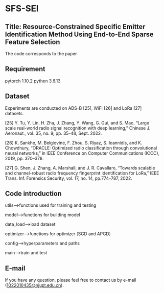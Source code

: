 # SFS-SEI
## Title: Resource-Constrained Specific Emitter Identification Method Using End-to-End Sparse Feature Selection
The code corresponds to the paper
## Requirement
pytorch 1.10.2 python 3.6.13
## Dataset
Experiments are conducted on ADS-B [25], WiFi [26] and LoRa [27] datasets.

[25] Y. Tu, Y. Lin, H. Zha, J. Zhang, Y. Wang, G. Gui, and S. Mao, “Large scale real-world radio signal recognition with deep learning,” Chinese
J. Aeronaut., vol. 35, no. 9, pp. 35–48, Sept. 2022.

[26] K. Sankhe, M. Belgiovine, F. Zhou, S. Riyaz, S. Ioannidis, and
K. Chowdhury, “ORACLE: Optimized radio classification through
convolutional neural networks,” in IEEE Conference on Computer
Communications (ICCC), 2019, pp. 370–378.

[27] G. Shen, J. Zhang, A. Marshall, and J. R. Cavallaro, “Towards scalable
and channel-robust radio frequency fingerprint identification for LoRa,”
IEEE Trans. Inf. Forensics Security, vol. 17, no. 14, pp.774–787, 2022.
## Code introduction
utils-->functions used for training and testing

model-->functions for building model

data_load-->load dataset

optimizer-->functions for optimizer (SGD and APGD)

config-->hyperparameters and paths

main-->train and test
## E-mail
If you have any question, please feel free to contact us by e-mail (1022010435@njupt.edu.cn).


